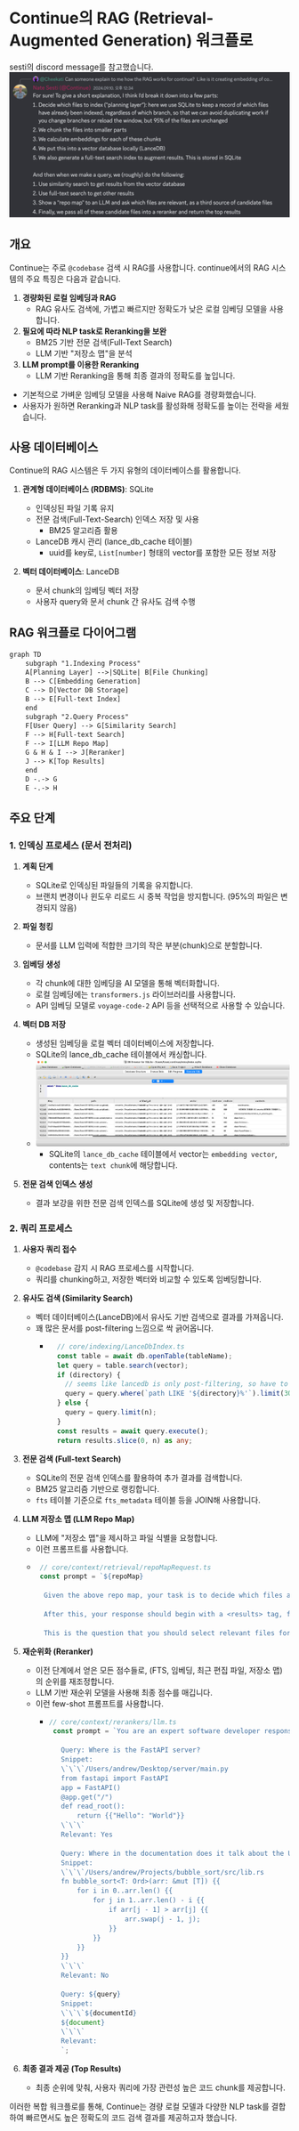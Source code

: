 # Continue의 RAG (Retrieval-Augmented Generation) 워크플로

sesti의 discord message를 참고했습니다.
![sesti-message](assets/4_sesti-message.png)

## 개요

Continue는 주로 `@codebase` 검색 시 RAG를 사용합니다. continue에서의 RAG 시스템의 주요 특징은 다음과 같습니다.

1. **경량화된 로컬 임베딩과 RAG**
   - RAG 유사도 검색에, 가볍고 빠르지만 정확도가 낮은 로컬 임베딩 모델을 사용합니다.
2. **필요에 따라 NLP task로 Reranking을 보완**
   - BM25 기반 전문 검색(Full-Text Search)
   - LLM 기반 "저장소 맵"을 분석
3. **LLM prompt를 이용한 Reranking**
   - LLM 기반 Reranking을 통해 최종 결과의 정확도를 높입니다.

- 기본적으로 가벼운 임베딩 모델을 사용해 Naive RAG를 경량화했습니다.
- 사용자가 원하면 Reranking과 NLP task를 활성화해 정확도를 높이는 전략을 세웠습니다.

## 사용 데이터베이스

Continue의 RAG 시스템은 두 가지 유형의 데이터베이스를 활용합니다.

1. **관계형 데이터베이스 (RDBMS)**: SQLite
   - 인덱싱된 파일 기록 유지
   - 전문 검색(Full-Text-Search) 인덱스 저장 및 사용
     - BM25 알고리즘 활용
   - LanceDB 캐시 관리 (lance_db_cache 테이블)
     - uuid를 key로, `List[number]` 형태의 vector를 포함한 모든 정보 저장

2. **벡터 데이터베이스**: LanceDB
   - 문서 chunk의 임베딩 벡터 저장
   - 사용자 query와 문서 chunk 간 유사도 검색 수행

## RAG 워크플로 다이어그램

```mermaid
graph TD
    subgraph "1.Indexing Process"
    A[Planning Layer] -->|SQLite| B[File Chunking]
    B --> C[Embedding Generation]
    C --> D[Vector DB Storage]
    B --> E[Full-text Index]
    end
    subgraph "2.Query Process"
    F[User Query] --> G[Similarity Search]
    F --> H[Full-text Search]
    F --> I[LLM Repo Map]
    G & H & I --> J[Reranker]
    J --> K[Top Results]
    end
    D -.-> G
    E -.-> H
```

## 주요 단계

### 1. 인덱싱 프로세스 (문서 전처리)

1. **계획 단계**
   - SQLite로 인덱싱된 파일들의 기록을 유지합니다.
   - 브랜치 변경이나 윈도우 리로드 시 중복 작업을 방지합니다. (95%의 파일은 변경되지 않음)

2. **파일 청킹**
   - 문서를 LLM 입력에 적합한 크기의 작은 부분(chunk)으로 분할합니다.

3. **임베딩 생성**
   - 각 chunk에 대한 임베딩을 AI 모델을 통해 벡터화합니다.
   - 로컬 임베딩에는 `transformers.js` 라이브러리를 사용합니다.
   - API 임베딩 모델로 `voyage-code-2` API 등을 선택적으로 사용할 수 있습니다.

4. **벡터 DB 저장**
   - 생성된 임베딩을 로컬 벡터 데이터베이스에 저장합니다.
   - SQLite의 lance_db_cache 테이블에서 캐싱합니다.
   - ![table-lance-db-cache](assets/4_lance-db-cache.png)
     - SQLite의 `lance_db_cache` 테이블에서 vector는 `embedding vector`, contents는 `text chunk`에 해당합니다.

5. **전문 검색 인덱스 생성**
   - 결과 보강을 위한 전문 검색 인덱스를 SQLite에 생성 및 저장합니다.

### 2. 쿼리 프로세스

1. **사용자 쿼리 접수**
   - `@codebase` 감지 시 RAG 프로세스를 시작합니다.
   - 쿼리를 chunking하고, 저장한 벡터와 비교할 수 있도록 임베딩합니다.

2. **유사도 검색 (Similarity Search)**
   - 벡터 데이터베이스(LanceDB)에서 유사도 기반 검색으로 결과를 가져옵니다.
   - 꽤 많은 문서를 post-filtering 느낌으로 싹 긁어옵니다.
     - ```ts
         // core/indexing/LanceDbIndex.ts 
         const table = await db.openTable(tableName);
         let query = table.search(vector);
         if (directory) {
           // seems like lancedb is only post-filtering, so have to return a bunch of results and slice after
           query = query.where(`path LIKE '${directory}%'`).limit(300);
         } else {
           query = query.limit(n);
         }
         const results = await query.execute();
         return results.slice(0, n) as any;
         ```


3. **전문 검색 (Full-text Search)**
   - SQLite의 전문 검색 인덱스를 활용하여 추가 결과를 검색합니다.
   - BM25 알고리즘 기반으로 랭킹합니다.
   - `fts` 테이블 기준으로 `fts_metadata` 테이블 등을 JOIN해 사용합니다.

4. **LLM 저장소 맵 (LLM Repo Map)**
   - LLM에 "저장소 맵"을 제시하고 파일 식별을 요청합니다.
   - 이런 프롬프트를 사용합니다.
    - ```ts
       // core/context/retrieval/repoMapRequest.ts 
       const prompt = `${repoMap}

        Given the above repo map, your task is to decide which files are most likely to be relevant in answering a question. Before giving your answer, you should write your reasoning about which files/folders are most important. This thinking should start with a <reasoning> tag, followed by a paragraph explaining your reasoning, and then a closing </reasoning> tag on the last line.

        After this, your response should begin with a <results> tag, followed by a list of each file, one per line, and then a closing </results> tag on the last line. You should select between 5 and 10 files. The names that you list should be the full path from the root of the repo, not just the basename of the file.

        This is the question that you should select relevant files for: "${input}"`;
        ```

5. **재순위화 (Reranker)**
   - 이전 단계에서 얻은 모든 점수들로, (FTS, 임베딩, 최근 편집 파일, 저장소 맵)의 순위를 재조정합니다.
   - LLM 기반 재순위 모델을 사용해 최종 점수를 매깁니다.
   - 이런 few-shot 프롬프트를 사용합니다.
     - ```ts
       // core/context/rerankers/llm.ts 
        const prompt = `You are an expert software developer responsible for helping detect whether the retrieved snippet of code is relevant to the query. For a given input, you need to output a single word: "Yes" or "No" indicating the retrieved snippet is relevant to the query.

          Query: Where is the FastAPI server?
          Snippet:
          \`\`\`/Users/andrew/Desktop/server/main.py
          from fastapi import FastAPI
          app = FastAPI()
          @app.get("/")
          def read_root():
              return {{"Hello": "World"}}
          \`\`\`
          Relevant: Yes

          Query: Where in the documentation does it talk about the UI?
          Snippet:
          \`\`\`/Users/andrew/Projects/bubble_sort/src/lib.rs
          fn bubble_sort<T: Ord>(arr: &mut [T]) {{
              for i in 0..arr.len() {{
                  for j in 1..arr.len() - i {{
                      if arr[j - 1] > arr[j] {{
                          arr.swap(j - 1, j);
                      }}
                  }}
              }}
          }}
          \`\`\`
          Relevant: No

          Query: ${query}
          Snippet:
          \`\`\`${documentId}
          ${document}
          \`\`\`
          Relevant: 
          `;
          ```

6. **최종 결과 제공 (Top Results)**
   - 최종 순위에 맞춰, 사용자 쿼리에 가장 관련성 높은 코드 chunk를 제공합니다.

이러한 복합 워크플로를 통해, Continue는 경량 로컬 모델과 다양한 NLP task를 결합하여 빠르면서도 높은 정확도의 코드 검색 결과를 제공하고자 했습니다.